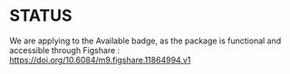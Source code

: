 # STATUS

We are applying to the Available badge, as the package is functional and
accessible through Figshare : https://doi.org/10.6084/m9.figshare.11864994.v1 



